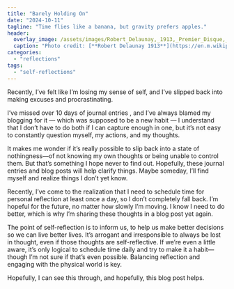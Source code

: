 ```yaml
---
title: "Barely Holding On"
date: "2024-10-11"
tagline: "Time flies like a banana, but gravity prefers apples."
header:
  overlay_image: /assets/images/Robert_Delaunay,_1913,_Premier_Disque,_134_cm,_52.7_inches,_Private_collection.jpg
  caption: "Photo credit: [**Robert Delaunay 1913**](https://en.m.wikipedia.org/wiki/Robert_Delaunay)"
categories: 
  - "reflections"
tags: 
  - "self-reflections"
---
```



Recently, I’ve felt like I’m losing my sense of self, and I’ve slipped back into making excuses and procrastinating.

I’ve missed over 10 days of journal entries , and I’ve always blamed my blogging for it — which was supposed to be a new habit — I understand that I don’t have to do both if I can capture enough in one, but it’s not easy to constantly question myself, my actions, and my thoughts.

It makes me wonder if it’s really possible to slip back into a state of nothingness—of not knowing my own thoughts or being unable to control them. But that’s something I hope never to find out. Hopefully, these journal entries and blog posts will help clarify things. Maybe someday, I’ll find myself and realize things I don’t yet know.

Recently, I’ve come to the realization that I need to schedule time for personal reflection at least once a day, so I don’t completely fall back. I’m hopeful for the future, no matter how slowly I’m moving. I know I need to do better, which is why I’m sharing these thoughts in a blog post yet again.

The point of self-reflection is to inform us, to help us make better decisions so we can live better lives. It’s arrogant and irresponsible to always be lost in thought, even if those thoughts are self-reflective. If we’re even a little aware, it’s only logical to schedule time daily and try to make it a habit—though I’m not sure if that’s even possible. Balancing reflection and engaging with the physical world is key.

Hopefully, I can see this through, and hopefully, this blog post helps.
